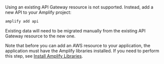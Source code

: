 Using an existing API Gateway resource is not supported.  Instead, add a new API to your Amplify project:

```bash
amplify add api
```

Existing data will need to be migrated manually from the existing API Gateway resource to the new one.

Note that before you can add an AWS resource to your application, the application must have the Amplify libraries installed. If you need to perform this step, see [Install Amplify Libraries](~/lib/project-setup/create-application.md#n2-install-amplify-libraries). 
